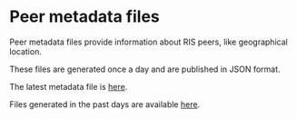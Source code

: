 # Peer metadata files

Peer metadata files provide information about RIS peers, like geographical location.

These files are generated once a day and are published in JSON format.


The latest metadata file is [here](https://www.ris.ripe.net/prototypes/peer-metadata/metadata_latest.json).

Files generated in the past days are available
[here](https://www.ris.ripe.net/prototypes/peer-metadata/).
